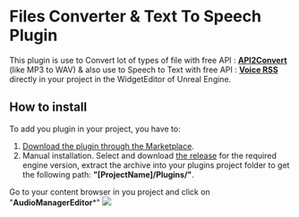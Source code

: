 # Files Converter & Text To Speech Plugin

This plugin is use to Convert lot of types of file with free API : **[API2Convert](https://www.api2convert.com/)** (like MP3 to WAV) & also use to Speech to Text with free API : **[Voice RSS](https://www.voicerss.org/)** directly in your project in the WidgetEditor of Unreal Engine.

## How to install
To add you plugin in your project, you have to: 
 1. [Download the plugin through the Marketplace](https://www.unrealengine.com/marketplace/product/runtime-files-downloader).
2.  Manual installation. Select and download [the release](https://github.com/Louis-GRANGE/PluginUE-Files-Converter-Text-To-Speech/releases) for the required engine version, extract the archive into your plugins project folder to get the following path:  **"[ProjectName]/Plugins/"**.

Go to your content browser in you project and click on "**AudioManagerEditor***"
![](https://i.gyazo.com/42171487b0d5d81879aa3805c37c9610.png)
